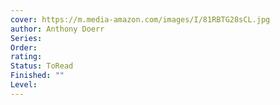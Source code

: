 ```yaml
---
cover: https://m.media-amazon.com/images/I/81RBTG28sCL.jpg
author: Anthony Doerr
Series: 
Order: 
rating: 
Status: ToRead
Finished: ""
Level:
---
```








